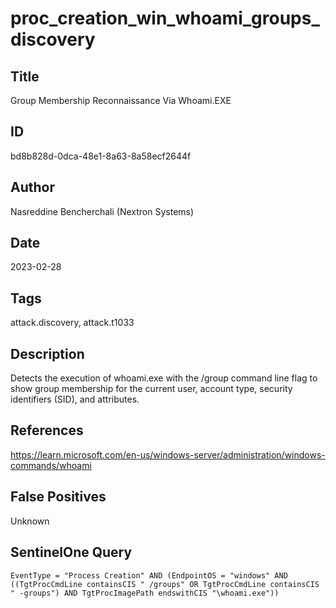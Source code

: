 # proc_creation_win_whoami_groups_discovery

## Title
Group Membership Reconnaissance Via Whoami.EXE

## ID
bd8b828d-0dca-48e1-8a63-8a58ecf2644f

## Author
Nasreddine Bencherchali (Nextron Systems)

## Date
2023-02-28

## Tags
attack.discovery, attack.t1033

## Description
Detects the execution of whoami.exe with the /group command line flag to show group membership for the current user, account type, security identifiers (SID), and attributes.

## References
https://learn.microsoft.com/en-us/windows-server/administration/windows-commands/whoami

## False Positives
Unknown

## SentinelOne Query
```
EventType = "Process Creation" AND (EndpointOS = "windows" AND ((TgtProcCmdLine containsCIS " /groups" OR TgtProcCmdLine containsCIS " -groups") AND TgtProcImagePath endswithCIS "\whoami.exe"))

```